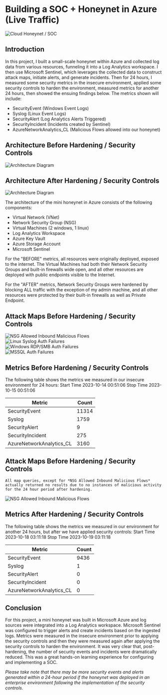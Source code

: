 # Building a SOC + Honeynet in Azure (Live Traffic)
![Cloud Honeynet / SOC](https://github.com/dmnuggins/Cloud-SOC/blob/main/images/Cloud%20Honeynet%20%2B%20SOC.png)

## Introduction

In this project, I built a small-scale honeynet within Azure and collected log data from various resources, funneling it into a Log Analytics workspace. I then use Microsoft Sentinel, which leverages the collected data to construct attack maps, initiate alerts, and generate incidents. Then for 24 hours, I measured some security metrics in the insecure environment, applied some security controls to harden the environment, measured metrics for another 24 hours, then showed the ensuing findings below. The metrics shown will include:

- SecurityEvent (Windows Event Logs)
- Syslog (Linux Event Logs)
- SecurityAlert (Log Analytics Alerts Triggered)
- SecurityIncident (Incidents created by Sentinel)
- AzureNetworkAnalytics_CL (Malicious Flows allowed into our honeynet)

## Architecture Before Hardening / Security Controls
![Architecture Diagram](https://github.com/dmnuggins/Cloud-SOC/blob/main/images/Architecture%20Before%20Hardening_Security%20Controls.png)

## Architecture After Hardening / Security Controls
![Architecture Diagram](https://github.com/dmnuggins/Cloud-SOC/blob/main/images/Architecture%20After%20Hardening_Security%20Controls.png)

The architecture of the mini honeynet in Azure consists of the following components:

- Virtual Network (VNet)
- Network Security Group (NSG)
- Virtual Machines (2 windows, 1 linux)
- Log Analytics Workspace
- Azure Key Vault
- Azure Storage Account
- Microsoft Sentinel

For the "BEFORE" metrics, all resources were originally deployed, exposed to the internet. The Virtual Machines had both their Network Security Groups and built-in firewalls wide open, and all other resources are deployed with public endpoints visible to the Internet.

For the "AFTER" metrics, Network Security Groups were hardened by blocking ALL traffic with the exception of my admin machine, and all other resources were protected by their built-in firewalls as well as Private Endpoint.

## Attack Maps Before Hardening / Security Controls
![NSG Allowed Inbound Malicious Flows](https://github.com/dmnuggins/Cloud-SOC/blob/main/images/BEFORE_nsg-malicious-allowed-in.png)<br>
![Linux Syslog Auth Failures](https://github.com/dmnuggins/Cloud-SOC/blob/main/images/BEFORE_linux-ssh-auth-fail.png)<br>
![Windows RDP/SMB Auth Failures](https://github.com/dmnuggins/Cloud-SOC/blob/main/images/BEFORE_windows-rdp-auth-fail.png)<br>
![MSSQL Auth Failures](https://github.com/dmnuggins/Cloud-SOC/blob/main/images/BEFORE_mssql-auth-fail.png)<br>

## Metrics Before Hardening / Security Controls

The following table shows the metrics we measured in our insecure environment for 24 hours:
Start Time 2023-10-14 00:51:06
Stop Time 2023-10-15 00:51:06

| Metric                   | Count
| ------------------------ | -----
| SecurityEvent            | 11314
| Syslog                   | 1759
| SecurityAlert            | 9
| SecurityIncident         | 275
| AzureNetworkAnalytics_CL | 3160

## Attack Maps Before Hardening / Security Controls

```All map queries, except for *NSG Allowed Inbound Malicious Flows* actually returned no results due to no instances of malicious activity for the 24 hour period after hardening.```

![NSG Allowed Inbound Malicious Flows](https://github.com/dmnuggins/Cloud-SOC/blob/main/images/AFTER_nsg-malicious-allowed-in.png)<br>

## Metrics After Hardening / Security Controls

The following table shows the metrics we measured in our environment for another 24 hours, but after we have applied security controls:
Start Time 2023-10-18 03:11:18
Stop Time 2023-10-19 03:11:18

| Metric                   | Count
| ------------------------ | -----
| SecurityEvent            | 9436
| Syslog                   | 1
| SecurityAlert            | 0
| SecurityIncident         | 0
| AzureNetworkAnalytics_CL | 0

## Conclusion

For this project, a mini honeynet was built in Microsoft Azure and log sources were integrated into a Log Analytics workspace. Microsoft Sentinel was configured to trigger alerts and create incidents based on the ingested logs. Metrics were measured in the insecure environment prior to applying the security controls and then they were measured again after applying the security controls to harden the environment. It was very clear that, post-hardening, the number of security events and incidents were dramatically reduced. This was a great hands-on learning experience for configuring and implementing a SOC.

*Please take note that there may be more security events and alerts generated within a 24-hour period if the  honeynet was deployed in an enterprise environment following the implementation of the security controls.*
